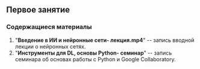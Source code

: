 ## Первое занятие

### Содержащиеся материалы
1. "**Введение в ИИ и нейронные сети- лекция.mp4**" -- запись вводной лекции о нейронных сетях.
2. "**Инструменты для DL, основы Python- семинар**" -- запись семинара об основах работы с Python и Google Collaboratory.
